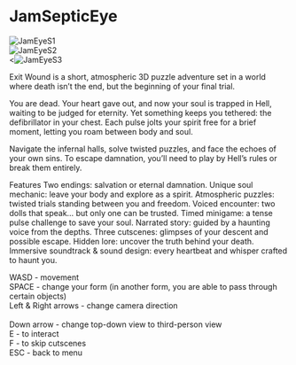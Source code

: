 # JamSepticEye
![JamEyeS1](https://github.com/user-attachments/assets/eb1404fe-e954-455a-aa6a-e54ec384c7b9) <br>
![JamEyeS2](https://github.com/user-attachments/assets/acb34ad5-a733-4392-8bb2-ecbb15ce015c) <br>
<![JamEyeS3](https://github.com/user-attachments/assets/f9c9766b-570e-4d6f-8d5e-461df2f8633a) <br>

Exit Wound is a short, atmospheric 3D puzzle adventure set in a world where death isn’t the end, but the beginning of your final trial.

You are dead. Your heart gave out, and now your soul is trapped in Hell, waiting to be judged for eternity.
Yet something keeps you tethered: the defibrillator in your chest. Each pulse jolts your spirit free for a brief moment, letting you roam between body and soul.

Navigate the infernal halls, solve twisted puzzles, and face the echoes of your own sins. To escape damnation, you’ll need to play by Hell’s rules or break them entirely.

Features
Two endings: salvation or eternal damnation.
Unique soul mechanic: leave your body and explore as a spirit.
Atmospheric puzzles: twisted trials standing between you and freedom.
Voiced encounter: two dolls that speak… but only one can be trusted.
Timed minigame: a tense pulse challenge to save your soul.
Narrated story: guided by a haunting voice from the depths.
Three cutscenes: glimpses of your descent and possible escape.
Hidden lore: uncover the truth behind your death.
Immersive soundtrack & sound design: every heartbeat and whisper crafted to haunt you.


WASD - movement <br> 
SPACE - change your form  (in another form, you are able to pass through certain objects) <br> 
Left & Right arrows - change camera direction <br>  
Down arrow - change top-down view to third-person view <br> 
E - to interact <br> 
F - to skip cutscenes <br> 
ESC - back to menu
